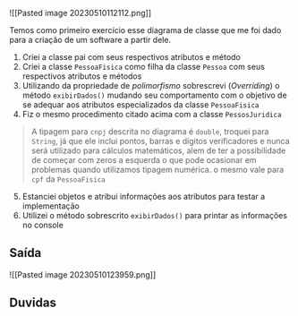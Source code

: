 
![[Pasted image 20230510112112.png]]


Temos como primeiro exercício esse diagrama de classe que me foi dado para a criação de um software a partir dele. 

1. Criei a classe pai com seus respectivos atributos e método 
2. Criei a classe ```PessoaFisica``` como filha da classe ```Pessoa``` com seus respectivos atributos e métodos 
3. Utilizando da propriedade de *polimorfismo* sobrescrevi (*Overriding*) o método ```exibirDados()``` mudando seu comportamento com o objetivo de se adequar aos atributos especializados da classe ```PessoaFisica```
4. Fiz o mesmo procedimento citado acima com a classe ```PessosJuridica``` 
>A tipagem para `cnpj` descrita no diagrama é `double`, troquei para `String`, já que ele inclui pontos, barras e dígitos verificadores e nunca será utilizado para cálculos matemáticos, alem de ter a possibilidade de começar com zeros a esquerda o que pode ocasionar em problemas quando utilizamos tipagem numérica. o mesmo vale para `cpf` da `PessoaFisica`
5. Estanciei objetos e atribui informações aos atributos para testar a implementação 
6. Utilizei o método sobrescrito `exibirDados()` para printar as informações no console

## Saída
![[Pasted image 20230510123959.png]]

## Duvidas 
